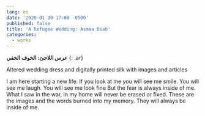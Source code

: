 ```yaml
---
lang: en
date: '2020-01-30 17:00 -0500'
published: false
title: 'A Refugee Wedding: Asmaa Diab'
categories:
  - works
---
```


**عرس اللاجئ: الخوف الخفي**
{: .ar}


Altered wedding dress and digitally printed silk with images and articles

I am here starting a new life.
If you look at me you will see me smile. You will see me laugh. You will see me look fine
But the fear is always inside of me.
What I saw in the war, in my home will never be erased or fixed.
These are the images and the words burned into my memory.
They will always be inside of me.
